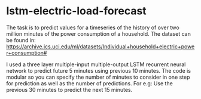 # lstm-electric-load-forecast
The task is to predict values for a timeseries of the history of over two million minutes of the power consumption of a household. The dataset can be found in:
https://archive.ics.uci.edu/ml/datasets/Individual+household+electric+power+consumption#

I used a three layer multiple-input multiple-output LSTM recurrent neural network to predict future 5 minutes using previous 10 minutes. The code is modular so you can specify the number of minutes to consider in one step for prediction as well as the number of predictions. For e.g: Use the previous 30 minutes to predict the next 15 minutes. 
